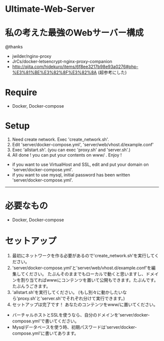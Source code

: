 # Ultimate-Web-Server
# 私の考えた最強のWebサーバー構成

@thanks
* jwilder/nginx-proxy
* JrCs/docker-letsencrypt-nginx-proxy-companion
* http://qiita.com/hidekuro/items/6f8ee3217b98e93a0276#php-%E3%81%BE%E3%82%8F%E3%82%8A (超参考にした)

# Require
* Docker, Docker-compose

# Setup
1. Need create network. Exec 'create_network.sh'.
2. Edit 'server/docker-compose.yml', 'server/web/vhost.d/example.conf'
3. Exec 'allstart.sh'. (you can exec 'proxy.sh' and 'server.sh'.)
4. All done ! you can put your contents on www/ . Enjoy !

* if you want to use VirtualHost and SSL, edit and put your domain on 'server/docker-compose.yml'.
* if you want to use mysql, initial password has been written 'server/docker-compose.yml'.

--------------------

# 必要なもの
* Docker, Docker-compose

# セットアップ
1. 最初にネットワークを作る必要があるので'create_network.sh'を実行してください。
2. 'server/docker-compose.yml'と'server/web/vhost.d/example.conf'を編集してください。 たぶんそのままでもローカルで動くと思いますし、ドメインを割り当てればwwwにコンテンツを置いて公開もできます。たぶんです。たぶんうごきます。
3. 'allstart.sh'を実行してください。 (もし別々に動かしたいなら'proxy.sh'と'server.sh'でそれぞれ分けて実行できます。)
4. セットアップは完了です！ あなたのコンテンツをwww/に置いてください。

* バーチャルホストとSSLを使うなら、自分のドメインを'server/docker-compose.yml'で書いてください。
* Mysqlデータベースを使う時、初期パスワードは'server/docker-compose.yml'に書いてあります。
